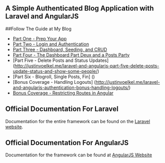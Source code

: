 ## A Simple Authenticated Blog Application with Laravel and AngularJS

##Follow The Guide at My Blog

* [Part One - Prep Your App](http://justinvoelkel.me/laravel-and-angularjs-part-one-prep-your-app/)
* [Part Two - Login and Authentication](http://justinvoelkel.me/laravel-angularjs-part-two-login-and-authentication/)
* [Part Three - Dashboard, Seeding, and CRUD](http://justinvoelkel.me/laravel-and-angularjs-part-three/)
* [Part Four - The Dashboard Part Deux and a Posts Party](http://justinvoelkel.me/laravel-angularjs-part-four/)
* [Part Five - Delete Posts and Status Updates] (http://justinvoelkel.me/laravel-and-angularjs-part-five-delete-posts-update-status-and-show-some-people/)
* [Part Six - Blogroll, Single Posts, Fin] ()
* [Bonus Coverage - Handling Logouts] (http://justinvoelkel.me/laravel-and-angularjs-authentication-bonus-handling-logouts/)
* [Bonus Coverage - Restricting Routes in Angular ](http://justinvoelkel.me/laravel-and-angularjs-bonus-coverage-restricting-routes-in-angular/)

## Official Documentation For Laravel

Documentation for the entire framework can be found on the [Laravel website](http://laravel.com/docs).

## Official Documentation For AngularJS

Documentation for the framework can be found at  [AngularJS Website](http://docs.angularjs.org)

